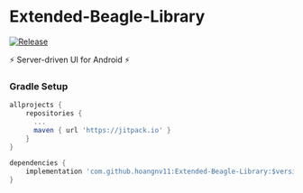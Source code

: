 # Extended-Beagle-Library
[![Release](https://img.shields.io/github/release/PhilJay/MPAndroidChart.svg?style=flat)](https://jitpack.io/#hoangnv11/Extended-Beagle-Library)

:zap: Server-driven UI for Android :zap:

### Gradle Setup

```gradle
allprojects {
    repositories {
      ...
      maven { url 'https://jitpack.io' }
    }
}

dependencies {
    implementation 'com.github.hoangnv11:Extended-Beagle-Library:$version'
}
```
